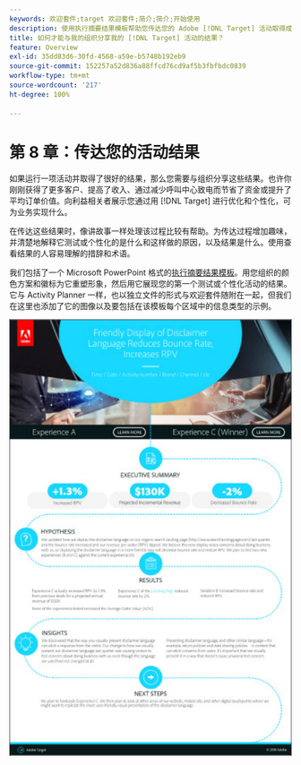 ```yaml
---
keywords: 欢迎套件;target 欢迎套件;简介;简介;开始使用
description: 使用执行摘要结果模板帮助您传达您的 Adobe [!DNL Target] 活动取得成功的情况。
title: 如何才能与我的组织分享我的 [!DNL Target] 活动的结果？
feature: Overview
exl-id: 35dd83d6-30fd-4568-a59e-b5748b192eb9
source-git-commit: 152257a52d836a88ffcd76cd9af5b3fbfbdc0839
workflow-type: tm+mt
source-wordcount: '217'
ht-degree: 100%

---
```


# 第 8 章：传达您的活动结果

如果运行一项活动并取得了很好的结果，那么您需要与组织分享这些结果。也许你刚刚获得了更多客户、提高了收入、通过减少呼叫中心致电而节省了资金或提升了平均订单价值。向利益相关者展示您通过用 [!DNL Target] 进行优化和个性化，可为业务实现什么。

在传达这些结果时，像讲故事一样处理该过程比较有帮助。为传达过程增加趣味，并清楚地解释它测试或个性化的是什么和这样做的原因，以及结果是什么。使用查看结果的人容易理解的措辞和术语。

我们包括了一个 Microsoft PowerPoint 格式的[执行摘要结果模板](/help/main/assets/executive-summary.zip)。用您组织的颜色方案和徽标为它重塑形象，然后用它展现您的第一个测试或个性化活动的结果。它与 Activity Planner 一样，也以独立文件的形式与欢迎套件随附在一起，但我们在这里也添加了它的图像以及要包括在该模板每个区域中的信息类型的示例。

![执行摘要报告](/help/main/c-intro/assets/executive-summary-report.png)
